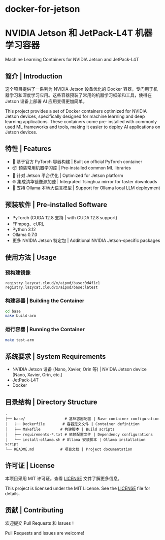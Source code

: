 # docker-for-jetson
# NVIDIA Jetson 和 JetPack-L4T 机器学习容器

Machine Learning Containers for NVIDIA Jetson and JetPack-L4T

## 简介 | Introduction

这个项目提供了一系列为 NVIDIA Jetson 设备优化的 Docker 容器，专门用于机器学习和深度学习应用。这些容器预装了常用的机器学习框架和工具，使得在 Jetson 设备上部署 AI 应用变得更加简单。

This project provides a set of Docker containers optimized for NVIDIA Jetson devices, specifically designed for machine learning and deep learning applications. These containers come pre-installed with commonly used ML frameworks and tools, making it easier to deploy AI applications on Jetson devices.

## 特性 | Features

- 🚀 基于官方 PyTorch 容器构建 | Built on official PyTorch container
- 📦 预装常用机器学习库 | Pre-installed common ML libraries
- 🔧 针对 Jetson 平台优化 | Optimized for Jetson platform
- 🌐 集成清华镜像源加速 | Integrated Tsinghua mirror for faster downloads
- 🤖 支持 Ollama 本地大语言模型 | Support for Ollama local LLM deployment

## 预装软件 | Pre-installed Software

- PyTorch (CUDA 12.8 支持 | with CUDA 12.8 support)
- FFmpeg、cURL
- Python 3.12
- Ollama 0.7.0
- 更多 NVIDIA Jetson 特定包 | Additional NVIDIA Jetson-specific packages

## 使用方法 | Usage

### 预构建镜像

`registry.lazycat.cloud/x/aipod/base:0d4f1c1`
`registry.lazycat.cloud/x/aipod/base:latest`

### 构建容器 | Building the Container

```bash
cd base
make build-arm
```

### 运行容器 | Running the Container

```bash
make test-arm
```

## 系统要求 | System Requirements

- NVIDIA Jetson 设备 (Nano, Xavier, Orin 等) | NVIDIA Jetson device (Nano, Xavier, Orin, etc.)
- JetPack-L4T
- Docker

## 目录结构 | Directory Structure

```
.
├── base/                  # 基础容器配置 | Base container configuration
│   ├── Dockerfile        # 容器定义文件 | Container definition
│   ├── Makefile         # 构建脚本 | Build scripts
│   ├── requirements-*.txt # 依赖配置文件 | Dependency configurations
│   └── install-ollama.sh # Ollama 安装脚本 | Ollama installation script
└── README.md            # 项目文档 | Project documentation
```

## 许可证 | License

本项目采用 MIT 许可证。查看 [LICENSE](LICENSE) 文件了解更多信息。

This project is licensed under the MIT License. See the [LICENSE](LICENSE) file for details.

## 贡献 | Contributing

欢迎提交 Pull Requests 和 Issues！

Pull Requests and Issues are welcome!
